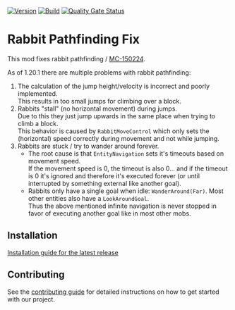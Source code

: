 <!-- modrinth_exclude.start -->

[![Version](https://img.shields.io/modrinth/v/r2KV1Oja)](https://modrinth.com/mod/rabbit-pathfinding-fix)
[![Build](https://img.shields.io/github/actions/workflow/status/litetex-oss/mcm-rabbit-pathfinding-fix/check-build.yml?branch=dev)](https://github.com/litetex-oss/mcm-rabbit-pathfinding-fix/actions/workflows/check-build.yml?query=branch%3Adev)
[![Quality Gate Status](https://sonarcloud.io/api/project_badges/measure?project=litetex-oss_mcm-rabbit-pathfinding-fix&metric=alert_status)](https://sonarcloud.io/dashboard?id=litetex-oss_mcm-rabbit-pathfinding-fix)

<!-- modrinth_exclude.end -->

# Rabbit Pathfinding Fix

This mod fixes rabbit pathfinding / [MC-150224](https://bugs.mojang.com/browse/MC-150224).

As of 1.20.1 there are multiple problems with rabbit pathfinding:
1. The calculation of the jump height/velocity is incorrect and poorly implemented.<br/>This results in too small jumps for climbing over a block.
2. Rabbits "stall" (no horizontal movement) during jumps.<br/>Due to this they just jump upwards in the same place when trying to climb a block.<br/>This behavior is caused by ``RabbitMoveControl`` which only sets the (horizontal) speed correctly during movement and not while jumping.
3. Rabbits are stuck / try to wander around forever.
   * The root cause is that ``EntityNavigation`` sets it's timeouts based on movement speed.<br/>If the movement speed is 0, the timeout is also 0... and if the timeout is 0 it's ignored and therefore it's executed forever (or until interrupted by something external like another goal).
   * Rabbits only have a single goal when idle: ``WanderAround(Far)``. Most other entities also have a ``LookAroundGoal``.<br/> Thus the above mentioned infinite navigation is never stopped in favor of executing another goal like in most other mobs.


<!-- modrinth_exclude.start -->

## Installation
[Installation guide for the latest release](https://github.com/litetex-oss/mcm-rabbit-pathfinding-fix/releases/latest#Installation)

## Contributing
See the [contributing guide](./CONTRIBUTING.md) for detailed instructions on how to get started with our project.

<!-- modrinth_exclude.end -->
